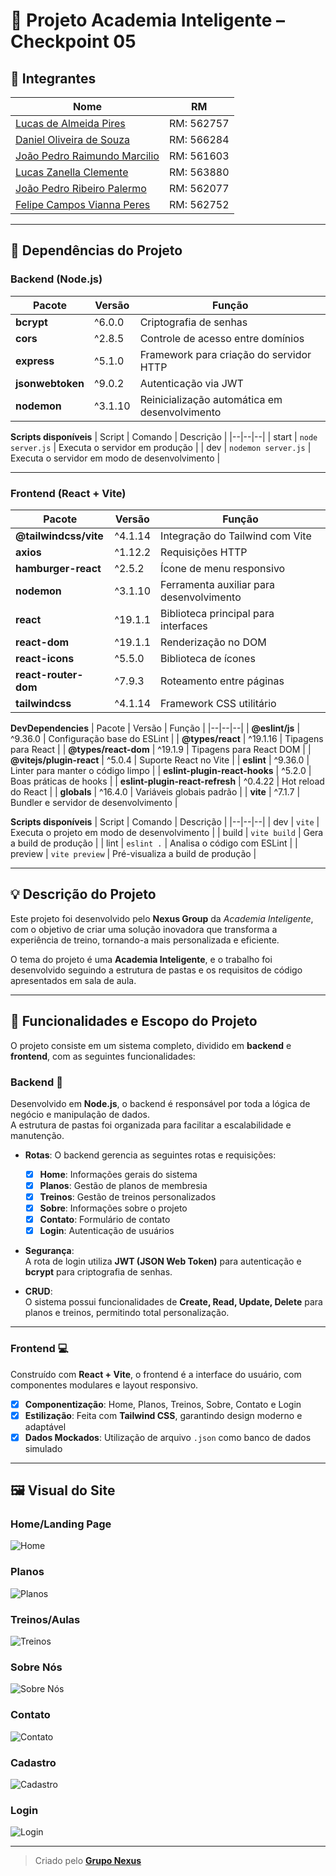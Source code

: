 # 🚀 Projeto Academia Inteligente – Checkpoint 05  

## 👥 Integrantes

| Nome | RM |
|--|--|
| [Lucas de Almeida Pires](https://github.com/LucasAllPires) | RM: 562757 |
| [Daniel Oliveira de Souza](https://github.com/xdlimao) | RM: 566284 |
| [João Pedro Raimundo Marcilio](https://github.com/Jonausss) | RM: 561603 |
| [Lucas Zanella Clemente](https://github.com/LucasZanellaClemente) | RM: 563880 |
| [João Pedro Ribeiro Palermo](https://github.com/jpPalermo) | RM: 562077 |
| [Felipe Campos Vianna Peres](https://github.com/camp0s0s) | RM: 562752 |

---

## 🧩 Dependências do Projeto

### **Backend (Node.js)**  

| Pacote | Versão | Função |
|--|--|--|
| **bcrypt** | ^6.0.0 | Criptografia de senhas |
| **cors** | ^2.8.5 | Controle de acesso entre domínios |
| **express** | ^5.1.0 | Framework para criação do servidor HTTP |
| **jsonwebtoken** | ^9.0.2 | Autenticação via JWT |
| **nodemon** | ^3.1.10 | Reinicialização automática em desenvolvimento |

**Scripts disponíveis**
| Script | Comando | Descrição |
|--|--|--|
| start | `node server.js` | Executa o servidor em produção |
| dev | `nodemon server.js` | Executa o servidor em modo de desenvolvimento |

---

### **Frontend (React + Vite)**  

| Pacote | Versão | Função |
|--|--|--|
| **@tailwindcss/vite** | ^4.1.14 | Integração do Tailwind com Vite |
| **axios** | ^1.12.2 | Requisições HTTP |
| **hamburger-react** | ^2.5.2 | Ícone de menu responsivo |
| **nodemon** | ^3.1.10 | Ferramenta auxiliar para desenvolvimento |
| **react** | ^19.1.1 | Biblioteca principal para interfaces |
| **react-dom** | ^19.1.1 | Renderização no DOM |
| **react-icons** | ^5.5.0 | Biblioteca de ícones |
| **react-router-dom** | ^7.9.3 | Roteamento entre páginas |
| **tailwindcss** | ^4.1.14 | Framework CSS utilitário |

**DevDependencies**
| Pacote | Versão | Função |
|--|--|--|
| **@eslint/js** | ^9.36.0 | Configuração base do ESLint |
| **@types/react** | ^19.1.16 | Tipagens para React |
| **@types/react-dom** | ^19.1.9 | Tipagens para React DOM |
| **@vitejs/plugin-react** | ^5.0.4 | Suporte React no Vite |
| **eslint** | ^9.36.0 | Linter para manter o código limpo |
| **eslint-plugin-react-hooks** | ^5.2.0 | Boas práticas de hooks |
| **eslint-plugin-react-refresh** | ^0.4.22 | Hot reload do React |
| **globals** | ^16.4.0 | Variáveis globais padrão |
| **vite** | ^7.1.7 | Bundler e servidor de desenvolvimento |

**Scripts disponíveis**
| Script | Comando | Descrição |
|--|--|--|
| dev | `vite` | Executa o projeto em modo de desenvolvimento |
| build | `vite build` | Gera a build de produção |
| lint | `eslint .` | Analisa o código com ESLint |
| preview | `vite preview` | Pré-visualiza a build de produção |

---

## 💡 Descrição do Projeto

Este projeto foi desenvolvido pelo **Nexus Group** da *Academia Inteligente*, com o objetivo de criar uma solução inovadora que transforma a experiência de treino, tornando-a mais personalizada e eficiente.  

O tema do projeto é uma **Academia Inteligente**, e o trabalho foi desenvolvido seguindo a estrutura de pastas e os requisitos de código apresentados em sala de aula.

---

## 📃 Funcionalidades e Escopo do Projeto

O projeto consiste em um sistema completo, dividido em **backend** e **frontend**, com as seguintes funcionalidades:

### **Backend 💾**

Desenvolvido em **Node.js**, o backend é responsável por toda a lógica de negócio e manipulação de dados.  
A estrutura de pastas foi organizada para facilitar a escalabilidade e manutenção.

- **Rotas**: O backend gerencia as seguintes rotas e requisições:
  - [x] **Home**: Informações gerais do sistema  
  - [x] **Planos**: Gestão de planos de membresia  
  - [x] **Treinos**: Gestão de treinos personalizados  
  - [x] **Sobre**: Informações sobre o projeto  
  - [x] **Contato**: Formulário de contato  
  - [x] **Login**: Autenticação de usuários  

- **Segurança**:  
  A rota de login utiliza **JWT (JSON Web Token)** para autenticação e **bcrypt** para criptografia de senhas.  

- **CRUD**:  
  O sistema possui funcionalidades de **Create, Read, Update, Delete** para planos e treinos, permitindo total personalização.

---

### **Frontend 💻**

Construído com **React + Vite**, o frontend é a interface do usuário, com componentes modulares e layout responsivo.

- [x] **Componentização**: Home, Planos, Treinos, Sobre, Contato e Login  
- [x] **Estilização**: Feita com **Tailwind CSS**, garantindo design moderno e adaptável  
- [x] **Dados Mockados**: Utilização de arquivo `.json` como banco de dados simulado  

---

## 🖼️ Visual do Site

### Home/Landing Page
![Home](https://github.com/user-attachments/assets/d2bcf104-c2d2-4d8e-9e7e-9e08b826953b)

### Planos
![Planos](https://github.com/user-attachments/assets/7e0f2135-b739-4e78-8dcb-ac997ef8b141)

### Treinos/Aulas
![Treinos](https://github.com/user-attachments/assets/cbe090b6-e38d-4023-bddf-3c5cf60b679e)

### Sobre Nós
![Sobre Nós](https://github.com/user-attachments/assets/5db5d2a8-c9c9-44ec-b094-c41d8a015a0b)

### Contato
![Contato](https://github.com/user-attachments/assets/10b425ff-4c3c-4b1c-9cdf-4244c6de7b9a)

### Cadastro
![Cadastro](https://github.com/user-attachments/assets/6d2d22d5-cea8-49e3-9bfd-1972e518929e)

### Login
![Login](https://github.com/user-attachments/assets/69375812-e0b7-45cc-af88-47da63885abd)

---

> Criado pelo [**Grupo Nexus**](https://github.com/Nexus-Consulting-FIAP)
